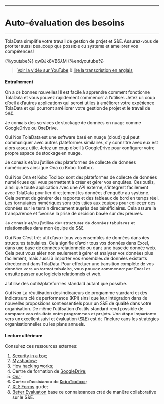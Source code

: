 ****
# Auto-évaluation des besoins
---
TolaData simplifie votre travail de gestion de projet et S&E. Assurez-vous de profiter aussi beaucoup que possible du système et améliorer vos compétences!

{%youtube%} qwQJk8VB6AM {%endyoutube%}  
> [Voir la vidéo sur YouTube](https://www.youtube.com/embed/qwQJk8VB6AM?rel=0) & [lire la  transcription en anglais](https://docs.google.com/document/d/1DCaeMviBwSO5hGSfeh6Y9McPI6D1dzxJyDs5kKa4wug/edit#heading=h.i0ql8wjixfnz)

#### Entraînement  

On a de bonnes nouvelles! Il est facile à apprendre comment fonctionne TolaData et vous pouvez rapidement commencer à l’utiliser. Jetez un coup d’oeil à d’autres applications qui seront utiles à améliorer votre expérience TolaData et qui pourront améliorer votre gestion de projet et le travail de S&E.

<quiz>
<question> 
<p>Je connais des services de stockage de données en nuage comme GoogleDrive ou OneDrive.</p>
<answer correct>Oui</answer>  
<answer>Non</answer>
<explanation>TolaData est une software basé en nuage (cloud) qui peut communiquer avec autres plateformes similaires, s’y connaître avec eux est alors assez utile. Jetez un coup d’oeil à GoogleDrive pour configurer votre propre espace de stockage en nuage.</explanation>
</question>
<question> 
<p>Je connais et/ou j’utilise des plateformes de collecte de données numériques ainsi que Ona ou Kobo Toolbox.</p>
<answer correct>Oui</answer>  
<answer>Non</answer>
<explanation>Ona et Kobo Toolbox sont des plateformes de collecte de données numériques qui vous permettent à créer et gérer vos enquêtes.  Ces outils, ainsi que toute application avec une API externe, s'intègrent facilement avec TolaData pour lier directement les données d'enquête au système. Cela permet de générer des rapports et des tableaux de bord en temps réel. Les formulaires numériques sont très utiles aux équipes pour collecter des données sur le terrain directement auprès des bénéficiaires. Cela assure la transparence et favorise la prise de décision basée sur des preuves. </explanation>
</question>
<question> 
<p>Je connais et/ou j’utilise des structures de données tabulaires et relationnelles dans mon équipe de S&E.</p>
<answer correct>Oui</answer>  
<answer>Non</answer>
<explanation>C’est très util d’avoir tous vos ensembles de données dans des structures tabulaires. Cela signifie d’avoir tous vos données dans Excel, dans une base de données relationnelle ou dans une base de donnée web. Cela peut vous aider non seulement à gérer et analyser vos données plus facilement, mais aussi à importer vos ensembles de données existants directement dans TolaData. Pour effectuer une transition complète de vos données vers un format tabulaire, vous pouvez commencer par Excel et ensuite passer aux logiciels relationnels et web.</explanation> 
</question>
<question>
<p>J’utilise des outils/plateformes standard autant que possible.</p>
<answer correct>Oui</answer>
<answer>Non</answer>
<explanation>La réutilisation des indicateurs de programme standard et des indicateurs clé de performance (KPI) ainsi que leur intégration dans de nouvelles propositions sont  essentiels pour un S&E de qualité dans votre organisation. De même l’utilisation d’outils standard rend possible de comparer vos résultats entre programmes et projets. Une étape importante vers un excellent suivi et évaluation (S&E) est de l’inclure dans les stratégies organisationnelles ou les plans annuels.</explanation>
</question>
</quiz> 

#### Lecture ultérieure
Consultez ces ressources externes: 
 
1. [Security in a box](https://securityinabox.org/en/);
2. [My shadow](https://myshadow.org/);
3. [How hacking works](https://motherboard.vice.com/en_us/topic/how-hacking-works);
4. Centre de formation de [GoogleDrive](https://gsuite.google.com/learning-center/products/drive/get-started/#!/);
5. [Ona](https://ona.io/home/);
6. Centre d’assistance de [KoboToolbox](http://help.kobotoolbox.org/);
7. [XLS Forms](http://xlsform.org/) guide;
8. [Better Evaluation](http://www.betterevaluation.org/en) base de connaissances créé de manière collaborative sur le S&E.









